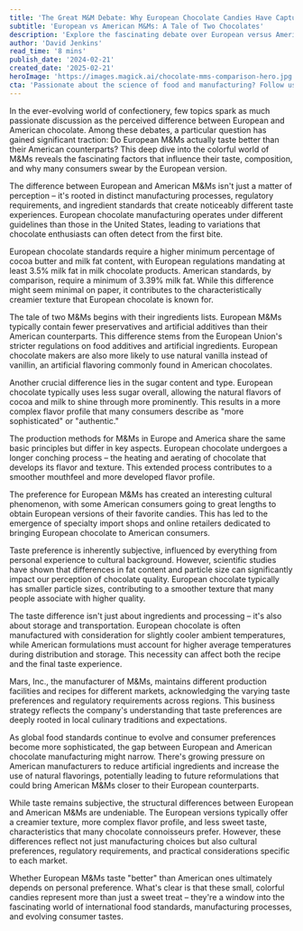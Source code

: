```yaml
---
title: 'The Great M&M Debate: Why European Chocolate Candies Have Captured American Hearts'
subtitle: 'European vs American M&Ms: A Tale of Two Chocolates'
description: 'Explore the fascinating debate over European versus American M&Ms, delving into the chemical, cultural, and manufacturing differences that create distinct chocolate experiences. From higher milk fat content to stricter regulations on additives, discover why many chocolate enthusiasts prefer the European version and how these differences reflect broader food industry trends.'
author: 'David Jenkins'
read_time: '8 mins'
publish_date: '2024-02-21'
created_date: '2025-02-21'
heroImage: 'https://images.magick.ai/chocolate-mms-comparison-hero.jpg'
cta: 'Passionate about the science of food and manufacturing? Follow us on LinkedIn for more in-depth analysis of global food trends and industry insights!'
---
```


In the ever-evolving world of confectionery, few topics spark as much passionate discussion as the perceived difference between European and American chocolate. Among these debates, a particular question has gained significant traction: Do European M&Ms actually taste better than their American counterparts? This deep dive into the colorful world of M&Ms reveals the fascinating factors that influence their taste, composition, and why many consumers swear by the European version.

The difference between European and American M&Ms isn't just a matter of perception – it's rooted in distinct manufacturing processes, regulatory requirements, and ingredient standards that create noticeably different taste experiences. European chocolate manufacturing operates under different guidelines than those in the United States, leading to variations that chocolate enthusiasts can often detect from the first bite.

European chocolate standards require a higher minimum percentage of cocoa butter and milk fat content, with European regulations mandating at least 3.5% milk fat in milk chocolate products. American standards, by comparison, require a minimum of 3.39% milk fat. While this difference might seem minimal on paper, it contributes to the characteristically creamier texture that European chocolate is known for.

The tale of two M&Ms begins with their ingredients lists. European M&Ms typically contain fewer preservatives and artificial additives than their American counterparts. This difference stems from the European Union's stricter regulations on food additives and artificial ingredients. European chocolate makers are also more likely to use natural vanilla instead of vanillin, an artificial flavoring commonly found in American chocolates.

Another crucial difference lies in the sugar content and type. European chocolate typically uses less sugar overall, allowing the natural flavors of cocoa and milk to shine through more prominently. This results in a more complex flavor profile that many consumers describe as "more sophisticated" or "authentic."

The production methods for M&Ms in Europe and America share the same basic principles but differ in key aspects. European chocolate undergoes a longer conching process – the heating and aerating of chocolate that develops its flavor and texture. This extended process contributes to a smoother mouthfeel and more developed flavor profile.

The preference for European M&Ms has created an interesting cultural phenomenon, with some American consumers going to great lengths to obtain European versions of their favorite candies. This has led to the emergence of specialty import shops and online retailers dedicated to bringing European chocolate to American consumers.

Taste preference is inherently subjective, influenced by everything from personal experience to cultural background. However, scientific studies have shown that differences in fat content and particle size can significantly impact our perception of chocolate quality. European chocolate typically has smaller particle sizes, contributing to a smoother texture that many people associate with higher quality.

The taste difference isn't just about ingredients and processing – it's also about storage and transportation. European chocolate is often manufactured with consideration for slightly cooler ambient temperatures, while American formulations must account for higher average temperatures during distribution and storage. This necessity can affect both the recipe and the final taste experience.

Mars, Inc., the manufacturer of M&Ms, maintains different production facilities and recipes for different markets, acknowledging the varying taste preferences and regulatory requirements across regions. This business strategy reflects the company's understanding that taste preferences are deeply rooted in local culinary traditions and expectations.

As global food standards continue to evolve and consumer preferences become more sophisticated, the gap between European and American chocolate manufacturing might narrow. There's growing pressure on American manufacturers to reduce artificial ingredients and increase the use of natural flavorings, potentially leading to future reformulations that could bring American M&Ms closer to their European counterparts.

While taste remains subjective, the structural differences between European and American M&Ms are undeniable. The European versions typically offer a creamier texture, more complex flavor profile, and less sweet taste, characteristics that many chocolate connoisseurs prefer. However, these differences reflect not just manufacturing choices but also cultural preferences, regulatory requirements, and practical considerations specific to each market.

Whether European M&Ms taste "better" than American ones ultimately depends on personal preference. What's clear is that these small, colorful candies represent more than just a sweet treat – they're a window into the fascinating world of international food standards, manufacturing processes, and evolving consumer tastes.